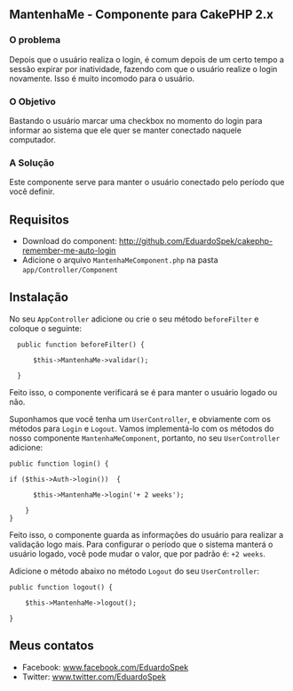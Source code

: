 ## MantenhaMe - Componente para CakePHP 2.x

### O problema

Depois que o usuário realiza o login, é comum depois de um certo tempo a sessão expirar por inatividade,
fazendo com que o usuário realize o login novamente. Isso é muito incomodo para o usuário.

### O Objetivo

Bastando o usuário marcar uma checkbox no momento do login para informar ao sistema que
ele quer se manter conectado naquele computador.

### A Solução

Este componente serve para manter o usuário conectado pelo período que você definir.

## Requisitos

* Download do component: http://github.com/EduardoSpek/cakephp-remember-me-auto-login
* Adicione o arquivo `MantenhaMeComponent.php` na pasta `app/Controller/Component`

## Instalação

No seu `AppController` adicione ou crie o seu método `beforeFilter` e coloque o seguinte:


      public function beforeFilter() {
        
          $this->MantenhaMe->validar();
        
      }

Feito isso, o componente verificará se é para manter o usuário logado ou não.

Suponhamos que você tenha um `UserController`, e obviamente com os métodos para `Login` e `Logout`.
Vamos implementá-lo com os métodos do nosso componente `MantenhaMeComponent`, 
portanto, no seu `UserController` adicione:

    public function login() {
			
    if ($this->Auth->login())  { 
    
          $this->MantenhaMe->login('+ 2 weeks');
            
        }
    } 
      
Feito isso, o componente guarda as informações do usuário para realizar a validação logo mais.
Para configurar o período que o sistema manterá o usuário logado, você pode mudar o valor, que por padrão é: `+2 weeks`.

Adicione o método abaixo no método `Logout` do seu `UserController`:

    public function logout() {  		  
    
        $this->MantenhaMe->logout();
                
    } 

## Meus contatos

* Facebook: www.facebook.com/EduardoSpek
* Twitter: www.twitter.com/EduardoSpek

